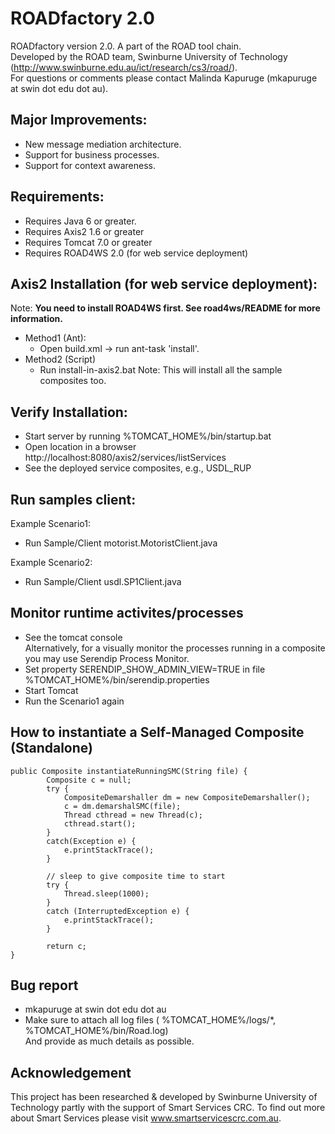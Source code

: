 ROADfactory 2.0
=====================================

ROADfactory version 2.0. A part of the ROAD tool chain.  
Developed by the ROAD team, Swinburne University of Technology (http://www.swinburne.edu.au/ict/research/cs3/road/).  
For questions or comments please contact Malinda Kapuruge (mkapuruge at swin dot edu dot au).

Major Improvements:
-----------------------------
* New message mediation architecture. 
* Support for business processes.
* Support for context awareness.

Requirements:
-----------------------------
* Requires Java 6 or greater.
* Requires Axis2 1.6 or greater 
* Requires Tomcat 7.0 or greater 
* Requires ROAD4WS 2.0 (for web service deployment)

Axis2 Installation (for web service deployment):
-----------------------------
Note: **You need to install ROAD4WS first. See road4ws/README for more information.**
* Method1 (Ant): 
	* Open build.xml -> run ant-task 'install'.
* Method2 (Script)
	* Run install-in-axis2.bat
Note: This will install all the sample composites too. 

Verify Installation:
-----------------------------
* Start server by running %TOMCAT_HOME%/bin/startup.bat
* Open location in a browser http://localhost:8080/axis2/services/listServices
* See the deployed service composites, e.g., USDL_RUP

Run samples client:
-----------------------------
Example Scenario1:  
 * Run Sample/Client motorist.MotoristClient.java 
	
Example Scenario2:  
 * Run Sample/Client usdl.SP1Client.java

Monitor runtime activites/processes
-----------------------------
* See the tomcat console  
Alternatively, for a visually monitor the processes running in a composite you may use Serendip Process Monitor.  
* Set property SERENDIP_SHOW_ADMIN_VIEW=TRUE in file %TOMCAT_HOME%/bin/serendip.properties
* Start Tomcat
* Run the Scenario1 again

How to instantiate a Self-Managed Composite (Standalone)
-----------------------------
```
public Composite instantiateRunningSMC(String file) {
		Composite c = null;
		try {
			CompositeDemarshaller dm = new CompositeDemarshaller();
			c = dm.demarshalSMC(file);
			Thread cthread = new Thread(c);
			cthread.start();
		}
		catch(Exception e) {
			e.printStackTrace();
		}
		
		// sleep to give composite time to start
		try {
			Thread.sleep(1000);
		} 
		catch (InterruptedException e) {
			e.printStackTrace();
		}
		
		return c;
}	
```		
Bug report
-----------------------------
* mkapuruge at swin dot edu dot au
* Make sure to attach all log files ( %TOMCAT_HOME%/logs/*,  %TOMCAT_HOME%/bin/Road.log)  
And provide as much details as possible. 

Acknowledgement
-----------------------------
This project has been researched & developed by Swinburne University of Technology partly with the support of Smart Services CRC. To find out more about Smart Services please visit www.smartservicescrc.com.au.

